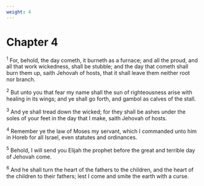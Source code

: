 ```yaml
---
weight: 4
---
```


# Chapter 4

<sup>1</sup> For, behold, the day cometh, it burneth as a furnace; and all the proud, and all that work wickedness, shall be stubble; and the day that cometh shall burn them up, saith Jehovah of hosts, that it shall leave them neither root nor branch. 

<sup>2</sup> But unto you that fear my name shall the sun of righteousness arise with healing in its wings; and ye shall go forth, and gambol as calves of the stall. 

<sup>3</sup> And ye shall tread down the wicked; for they shall be ashes under the soles of your feet in the day that I make, saith Jehovah of hosts. 

<sup>4</sup> Remember ye the law of Moses my servant, which I commanded unto him in Horeb for all Israel, even statutes and ordinances. 

<sup>5</sup> Behold, I will send you Elijah the prophet before the great and terrible day of Jehovah come. 

<sup>6</sup> And he shall turn the heart of the fathers to the children, and the heart of the children to their fathers; lest I come and smite the earth with a curse. 

